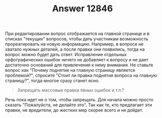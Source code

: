 ﻿---
title: "Answer 12846"
se.owner.user_id: 240512
se.owner.display_name: "MSDN.WhiteKnight"
se.owner.link: "https://ru.meta.stackoverflow.com/users/240512/msdn-whiteknight"
se.answer_id: 12846
se.question_id: 12844
se.post_type: answer
se.is_accepted: False
---
<p>При редактировании вопрос отображается на главной странице и в списках &quot;текущих&quot; вопросов, чтобы дать участникам возможность прореагировать на новую информацию. Например, в вопросе не хватало нужных деталей, а после правки они появились, тогда на вопрос можно будет дать ответ. Исправление отдельных орфографических ошибок ничего не добавляет к вопросу и не дает достаточно оснований для привлечения к нему внимания. Не ставьте вопрос как &quot;Почему поднятие на главную страницу является проблемой?&quot;, спросите &quot;Стоит ли правка поднятия вопроса на главную страницу?&quot;, тогда многое сразу станет ясно.</p>
<blockquote>
<p>Запрещать массовые правки явных ошибок и т.п.?</p>
</blockquote>
<p>Речь пока идет не о том, чтобы запрещать. Для начала можно просто сказать &quot;Пожалуйста, не делайте это&quot;. Так как те, кто предлагает эти правки, не вредители, до жестких мер скорее всего и не дойдет.</p>
